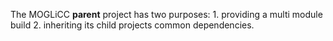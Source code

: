 The MOGLiCC **parent** project has two purposes: 1. providing a multi module build 2. inheriting its child projects common dependencies. 